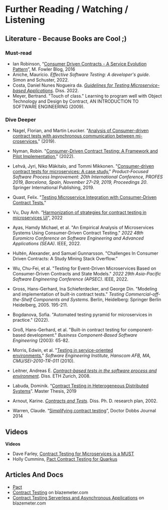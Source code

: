 # Further Reading / Watching / Listening


## Literature - Because Books are Cool ;)

### Must-read
- Ian Robinson, “[Consumer Driven Contracts - A Service Evolution Pattern](https://martinfowler.com/articles/consumerDrivenContracts.html)”, M. Fowler Blog, 2016
- Aniche, Maurício. *Effective Software Testing: A developer's guide*. Simon and Schuster, 2022.
- Costa, Daniel Nunes Nogueira da. *[Guidelines for Testing Microservice-based Applications](https://recipp.ipp.pt/bitstream/10400.22/21388/1/DM_DanielCosta_2022_MEI.pdf)*. Diss. 2022.
- Meyer, Bertrand. "Touch of class." Learning to program well with Object Technology and Design by Contract, AN INTRODUCTION TO SOFTWARE ENGINEERING (2009).


### Dive Deeper
- Nagel, Florian, and Martin Leucker. "[Analysis of Consumer-driven contract tests with asynchronous communication between mi-croservices.](https://www.isp.uni-luebeck.de/sites/default/files/01_thesis_NagelFlorian.pdf)" (2019).
- Nyman, Robin. "[Consumer-Driven Contract Testing: A Framework and Pilot Implementation.](https://aaltodoc.aalto.fi/bitstream/handle/123456789/116303/master_Nyman_Robin_2022.pdf?sequence=1&isAllowed=y)" (2022).
- Lehvä, Jyri, Niko Mäkitalo, and Tommi Mikkonen. "[Consumer-driven contract tests for microservices: A case study.](https://helda.helsinki.fi/server/api/core/bitstreams/8923de60-ede7-4b32-a31c-46c129f8197a/content)" *Product-Focused Software Process Improvement: 20th International Conference, PROFES 2019, Barcelona, Spain, November 27–29, 2019, Proceedings 20*. Springer International Publishing, 2019.
- Quast, Felix. "[Testing Microservice Integration with Consumer-Driven Contract Tests.](https://jvalue.org/wp-content/uploads/2022/03/quast_2022.pdf)”
- Vu, Duy Anh. “[Harmonization of strategies for contract testing in microservices UI](https://trepo.tuni.fi/bitstream/handle/10024/139470/VuAnh.pdf?sequence=2)”, 2022
- Ayas, Hamdy Michael, et al. "An Empirical Analysis of Microservices Systems Using Consumer-Driven Contract Testing." *2022 48th Euromicro Conference on Software Engineering and Advanced Applications (SEAA)*. IEEE, 2022.
- Hultén, Alexander, and Samuel Gunnarsson. "Challenges In Consumer Driven Contracts: A Study Mining Stack Overflow.”
- Wu, Chu-Fei, et al. "Testing for Event-Driven Microservices Based on Consumer-Driven Contracts and State Models." *2022 29th Asia-Pacific Software Engineering Conference (APSEC)*. IEEE, 2022.
- Gross, Hans-Gerhard, Ina Schieferdecker, and George Din. "Modeling and implementation of built-in contract tests." *Testing Commercial-off-the-Shelf Components and Systems*. Berlin, Heidelberg: Springer Berlin Heidelberg, 2005. 195-211.
- Bogdanova, Sofia. "Automated testing pyramid for microservices in practice." (2022).
- Groß, Hans-Gerhard, et al. "Built-in contract testing for component-based development." *Business Component-Based Software Engineering* (2003): 65-82.
- Morris, Edwin, et al. "[Testing in service-oriented environments.](https://insights.sei.cmu.edu/library/testing-in-service-oriented-environments/)" *Software Engineering Institute, Hanscom AFB, MA, CMU/SEI-2010-TR-011* (2010).
- Leitner, Andreas E. *[Contract-based tests in the software process and environment](https://www.research-collection.ethz.ch/bitstream/handle/20.500.11850/72899/eth-41677-02.pdf?sequence=2)*. Diss. ETH Zurich, 2008.
- Labuda, Dominik. “[Contract Testing in Heterogeneous Distributed Systems](https://is.muni.cz/th/dgs2t/Diploma_Thesis_Labuda.pdf)”. Master Thesis, 2019
- Arnout, Karine. *[Contracts and Tests](https://citeseerx.ist.psu.edu/document?repid=rep1&type=pdf&doi=affc18f5205cc94e0021b5647f325209d7d179f1)*. Diss. Ph. D. research plan, 2002.

- Warren, Claude. “[Simplifying contract testing](https://www.researchgate.net/publication/271072627_Simplifying_Contract_Testing/link/55c64f4a08aebc967df5361d/download)”, Doctor Dobbs Journal 2014

## Videos

**Videos**
- Dave Farley, [Contract Testing for Microservices is a MUST](https://www.youtube.com/watch?v=Fh8CqZtghQw)
- Holly Cummins, [Pact Contract Testing for Quarkus](https://www.youtube.com/watch?v=FHNXlOJvCJU)


## Articles And Docs

- [Pact](https://docs.pact.io/)
- [Contract Testing](https://www.blazemeter.com/blog/contract-testing) on blazemeter.com
- [Contract Testing Serverless and Asynchronous Applications](https://dius.com.au/2018/10/01/contract-testing-serverless-and-asynchronous-applications-part-2/) on blazemeter.com
